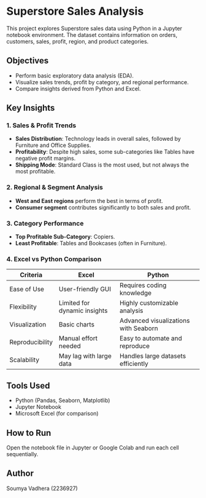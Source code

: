 # Superstore Sales Analysis

This project explores Superstore sales data using Python in a Jupyter notebook environment. The dataset contains information on orders, customers, sales, profit, region, and product categories.

## Objectives

- Perform basic exploratory data analysis (EDA).
- Visualize sales trends, profit by category, and regional performance.
- Compare insights derived from Python and Excel.

## Key Insights

### 1. Sales & Profit Trends
- **Sales Distribution**: Technology leads in overall sales, followed by Furniture and Office Supplies.
- **Profitability**: Despite high sales, some sub-categories like Tables have negative profit margins.
- **Shipping Mode**: Standard Class is the most used, but not always the most profitable.

### 2. Regional & Segment Analysis
- **West and East regions** perform the best in terms of profit.
- **Consumer segment** contributes significantly to both sales and profit.

### 3. Category Performance
- **Top Profitable Sub-Category**: Copiers.
- **Least Profitable**: Tables and Bookcases (often in Furniture).

### 4. Excel vs Python Comparison

| Criteria             | Excel                            | Python                                 |
|----------------------|----------------------------------|----------------------------------------|
| Ease of Use          | User-friendly GUI                | Requires coding knowledge              |
| Flexibility          | Limited for dynamic insights     | Highly customizable analysis           |
| Visualization        | Basic charts                     | Advanced visualizations with Seaborn   |
| Reproducibility      | Manual effort needed             | Easy to automate and reproduce         |
| Scalability          | May lag with large data          | Handles large datasets efficiently     |

## Tools Used
- Python (Pandas, Seaborn, Matplotlib)
- Jupyter Notebook
- Microsoft Excel (for comparison)

## How to Run
Open the notebook file in Jupyter or Google Colab and run each cell sequentially.

## Author
Soumya Vadhera (2236927)
